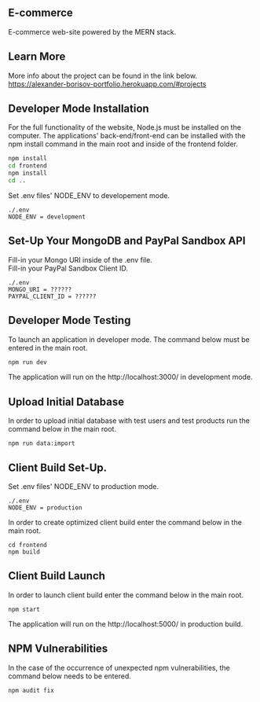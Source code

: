 ## E-commerce

E-commerce web-site powered by the MERN stack.

## Learn More

More info about the project can be found in the link below.
<br>
https://alexander-borisov-portfolio.herokuapp.com/#projects

## Developer Mode Installation

For the full functionality of the website, Node.js must be installed on the computer.
The applications' back-end/front-end can be installed with the npm install command in the main root and inside of the frontend folder.

```bash
npm install
cd frontend
npm install
cd ..
```

Set .env files' NODE_ENV to developement mode.

```
./.env
NODE_ENV = development
```

## Set-Up Your MongoDB and PayPal Sandbox API

Fill-in your Mongo URI inside of the .env file.
<br>
Fill-in your PayPal Sandbox Client ID.

```
./.env
MONGO_URI = ??????
PAYPAL_CLIENT_ID = ??????
```

## Developer Mode Testing

To launch an application in developer mode. The command below must be entered in the main root.

```bash
npm run dev
```

The application will run on the http://localhost:3000/ in development mode.

## Upload Initial Database

In order to upload initial database with test users and test products run the command below in the main root.

```
npm run data:import
```

## Client Build Set-Up.

Set .env files' NODE_ENV to production mode.

```
./.env
NODE_ENV = production
```

In order to create optimized client build enter the command below in the main root.

```
cd frontend
npm build
```

## Client Build Launch

In order to launch client build enter the command below in the main root.

```
npm start
```

The application will run on the http://localhost:5000/ in production build.

## NPM Vulnerabilities

In the case of the occurrence of unexpected npm vulnerabilities, the command below needs to be entered.

`npm audit fix`
